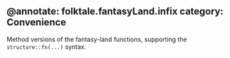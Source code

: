 @annotate: folktale.fantasyLand.infix
category: Convenience
---
Method versions of the fantasy-land functions, supporting the
`structure::fn(...)` syntax.
